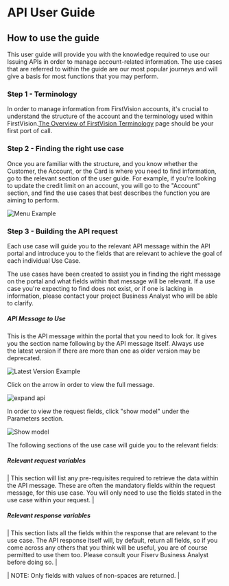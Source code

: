API User Guide
==============

How to use the guide
--------------------

This user guide will provide you with the knowledge required to use our Issuing APIs in order to manage account-related information. The use cases that are referred to within the guide are our most popular journeys and will give a basis for most functions that you may perform.

### Step 1 - Terminology

In order to manage information from FirstVision accounts, it's crucial to understand the structure of the account and the terminology used within FirstVision.[The Overview of FirstVision Terminology](./?path=docs/getting-started/OverviewOfFirstVisionTerminology.md) page should be your first port of call.

### Step 2 - Finding the right use case

Once you are familiar with the structure, and you know whether the Customer, the Account, or the Card is where you need to find information, go to the relevant section of the user guide. For example, if you're looking to update the credit limit on an account, you will go to the "Account" section, and find the use cases that best describes the function you are aiming to perform.

![Menu Example](./?path=assets/images/menu.jpeg)

### Step 3 - Building the API request

Each use case will guide you to the relevant API message within the API portal and introduce you to the fields that are relevant to achieve the goal of each individual Use Case.

The use cases have been created to assist you in finding the right message on the portal and what fields within that message will be relevant. If a use case you're expecting to find does not exist, or if one is lacking in information, please contact your project Business Analyst who will be able to clarify.

##### API Message to Use

This is the API message within the portal that you need to look for. It gives you the section name following by the API message itself. Always use the latest version if there are more than one as older version may be deprecated.

![Latest Version Example](./?path=assets/images/api-message-to-use.png)

Click on the arrow in order to view the full message.

![expand api](./?path=assets/images/arrow.png)

In order to view the request fields, click "show model" under the Parameters section.

![Show model](./?path=assets/images/show-model.PNG)

The following sections of the use case will guide you to the relevant fields:


##### Relevant request variables

| This section will list any pre-requisites required to retrieve the data within the API message. These are often the mandatory fields within the request message, for this use case. You will only need to use the fields stated in the use case within your request. |

##### Relevant response variables

| This section lists all the fields within the response that are relevant to the use case. The API response itself will, by default, return all fields, so if you come across any others that you think will be useful, you are of course permitted to use them too. Please consult your Fiserv Business Analyst before doing so. |

| NOTE: Only fields with values of non-spaces are returned. |

